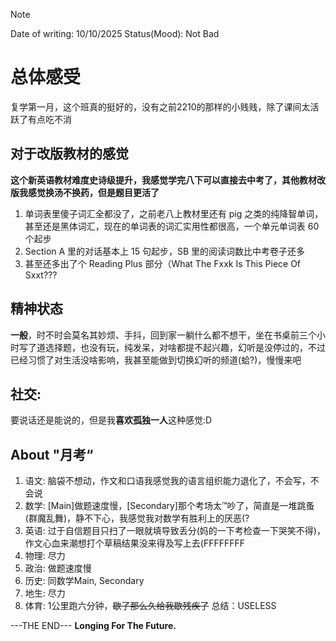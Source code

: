 > [!NOTE]
> Date of writing: 10/10/2025  Status(Mood): Not Bad

# 总体感受
复学第一月，这个班真的挺好的，没有之前2210的那样的小贱贱，除了课间太活跃了有点吃不消
## 对于改版教材的感觉
**这个新英语教材难度史诗级提升，我感觉学完八下可以直接去中考了，其他教材改版我感觉换汤不换药，但是题目更活了**

1. 单词表里傻子词汇全都没了，之前老八上教材里还有 pig 之类的纯降智单词，甚至还是黑体词汇，现在的单词表的词汇实用性都很高，一个单元单词表 60 个起步
2. Section A 里的对话基本上 15 句起步，SB 里的阅读词数比中考卷子还多
3. 甚至还多出了个 Reading Plus 部分（What The Fxxk Is This Piece Of Sxxt???

## 精神状态
**一般**，时不时会莫名其妙烦、手抖，回到家一躺什么都不想干，坐在书桌前三个小时写了道选择题，也没有玩，纯发呆，对啥都提不起兴趣，幻听是没停过的，不过已经习惯了对生活没啥影响，我甚至能做到切换幻听的频道(蛤?)，慢慢来吧

## 社交:
要说话还是能说的，但是我**喜欢孤独一人**这种感觉:D

## About "月考“
1. 语文: 脑袋不想动，作文和口语我感觉我的语言组织能力退化了，不会写，不会说
2. 数学: [Main]做题速度慢，[Secondary]那个考场太™吵了，简直是一堆跳蚤(群魔乱舞)，静不下心，我感觉我对数学有胜利上的厌恶(?
3. 英语: 过于自信题目只扫了一眼就填导致丢分(妈的一下考检查一下哭笑不得)，作文心血来潮想打个草稿结果没来得及写上去(FFFFFFFF
4. 物理: 尽力
5. 政治: 做题速度慢
6. 历史: 同数学Main, Secondary
7. 地生: 尽力
8. 体育: 1公里跑六分钟，~~歇了那么久给我歇残疾了~~
总结：USELESS

---THE END---
**Longing For The Future.**